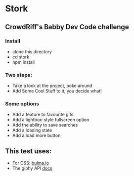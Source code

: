 # Stork

## CrowdRiff's Babby Dev Code challenge

### Install
- clone this directory
- cd stork
- npm install

### Two steps:
- Take a look at the project, poke around
- Add Some Cool Stuff to it, you decide what!

### Some options
- Add a feature to favourite gifs
- Add a lightbox-style fullscreen option
- Add the ability to save searches
- Add a loading state
- Add a load more button

## This test uses:
- For CSS: [bulma.io](http://bulma.io)
- The giphy API [docs](https://github.com/Giphy/GiphyAPI#search-endpoint)